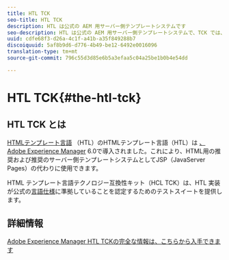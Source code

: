 ```yaml
---
title: HTL TCK
seo-title: HTL TCK
description: HTL は公式の AEM 用サーバー側テンプレートシステムです
seo-description: HTL は公式の AEM 用サーバー側テンプレートシステムで、TCK では、HTL の実装を認定するためのテストスイートを提供しています。
uuid: cdfe68f3-d26a-4c1f-a41b-a35f849288b7
discoiquuid: 5af8b9d6-d776-4b49-be12-6492e0016096
translation-type: tm+mt
source-git-commit: 796c55d3d85e6b5a3efaa5c04a25be1b0b4e54dd

---
```



# HTL TCK{#the-htl-tck}

## HTL TCK とは

[HTMLテンプレート言語](https://docs.adobe.com/docs/en/htl.html "") （HTL）のHTMLテンプレート言語（HTL）は [、Adobe Experience Manager](http://www.adobe.com/solutions/web-experience-management.html) 6.0で導入されました。これにより、HTML用の推奨および推奨のサーバー側テンプレートシステムとしてJSP（JavaServer Pages）の代わりに使用できます。

HTML テンプレート言語テクノロジー互換性キット（HCL TCK）は、HTL 実装が公式の[言語仕様](https://github.com/adobe/htl-spec)に準拠していることを認定するためのテストスイートを提供します。

## 詳細情報

[Adobe Experience Manager HTL TCKの完全な情報は、こちらから入手できます](https://github.com/adobe/htl-tck)
